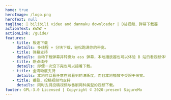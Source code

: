 ```yaml
---
home: true
heroImage: /logo.png
heroText: null
tagline: 🍻 bilibili video and danmaku downloader | B站视频、弹幕下载器
actionText: 𝓫𝓲𝓵𝓲𝓵𝓲 →
actionLink: /guide/
features:
   - title: 极速下载
     details: 多线程 + 分块下载，轻松跑满你的带宽。
   - title: 弹幕支持
     details: 自动下载弹幕并转换为 ass 弹幕，本地播放器也可以体验 B 站的看视频体验。
   - title: 断点续传
     details: 即便一次没下完也可以接着下载。
   - title: 全清晰度支持
     details: 本地可以看任意在线看到的清晰度，而且本地播放不受限于带宽。
   - title: 番剧、投稿视频均支持
     details: 同时支持投稿视频与番剧两种类型的视频下载。
footer: GPL-3.0 Licensed | Copyright © 2020-present SigureMo
---
```

